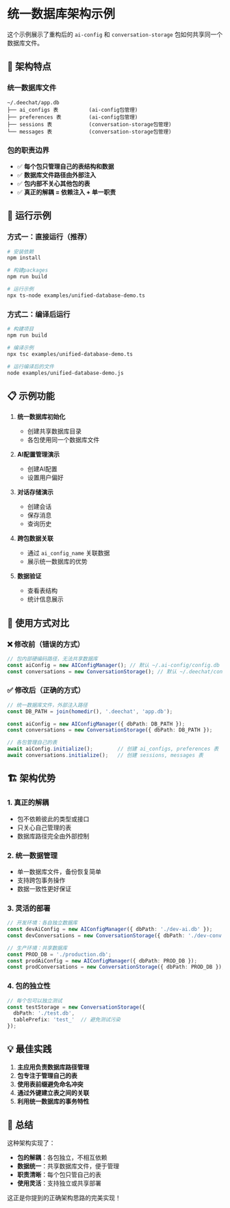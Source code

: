 # 统一数据库架构示例

这个示例展示了重构后的 `ai-config` 和 `conversation-storage` 包如何共享同一个数据库文件。

## 🎯 架构特点

### 统一数据库文件
```
~/.deechat/app.db
├── ai_configs 表          (ai-config包管理)
├── preferences 表         (ai-config包管理) 
├── sessions 表            (conversation-storage包管理)
└── messages 表            (conversation-storage包管理)
```

### 包的职责边界
- ✅ **每个包只管理自己的表结构和数据**
- ✅ **数据库文件路径由外部注入**
- ✅ **包内部不关心其他包的表**
- ✅ **真正的解耦 = 依赖注入 + 单一职责**

## 🚀 运行示例

### 方式一：直接运行（推荐）
```bash
# 安装依赖
npm install

# 构建packages
npm run build

# 运行示例
npx ts-node examples/unified-database-demo.ts
```

### 方式二：编译后运行
```bash
# 构建项目
npm run build

# 编译示例
npx tsc examples/unified-database-demo.ts

# 运行编译后的文件
node examples/unified-database-demo.js
```

## 📋 示例功能

1. **统一数据库初始化**
   - 创建共享数据库目录
   - 各包使用同一个数据库文件

2. **AI配置管理演示**
   - 创建AI配置
   - 设置用户偏好

3. **对话存储演示**
   - 创建会话
   - 保存消息
   - 查询历史

4. **跨包数据关联**
   - 通过 `ai_config_name` 关联数据
   - 展示统一数据库的优势

5. **数据验证**
   - 查看表结构
   - 统计信息展示

## 🔧 使用方式对比

### ❌ 修改前（错误的方式）
```typescript
// 包内部硬编码路径，无法共享数据库
const aiConfig = new AIConfigManager(); // 默认 ~/.ai-config/config.db
const conversations = new ConversationStorage(); // 默认 ~/.deechat/conversations.db
```

### ✅ 修改后（正确的方式）
```typescript
// 统一数据库文件，外部注入路径
const DB_PATH = join(homedir(), '.deechat', 'app.db');

const aiConfig = new AIConfigManager({ dbPath: DB_PATH });
const conversations = new ConversationStorage({ dbPath: DB_PATH });

// 各包管理自己的表
await aiConfig.initialize();        // 创建 ai_configs, preferences 表
await conversations.initialize();   // 创建 sessions, messages 表
```

## 🏗️ 架构优势

### 1. 真正的解耦
- 包不依赖彼此的类型或接口
- 只关心自己管理的表
- 数据库路径完全由外部控制

### 2. 统一数据管理
- 单一数据库文件，备份恢复简单
- 支持跨包事务操作
- 数据一致性更好保证

### 3. 灵活的部署
```typescript
// 开发环境：各自独立数据库
const devAiConfig = new AIConfigManager({ dbPath: './dev-ai.db' });
const devConversations = new ConversationStorage({ dbPath: './dev-conv.db' });

// 生产环境：共享数据库  
const PROD_DB = './production.db';
const prodAiConfig = new AIConfigManager({ dbPath: PROD_DB });
const prodConversations = new ConversationStorage({ dbPath: PROD_DB });
```

### 4. 包的独立性
```typescript
// 每个包可以独立测试
const testStorage = new ConversationStorage({ 
  dbPath: './test.db',
  tablePrefix: 'test_'  // 避免测试污染
});
```

## 💡 最佳实践

1. **主应用负责数据库路径管理**
2. **包专注于管理自己的表**
3. **使用表前缀避免命名冲突**
4. **通过外键建立表之间的关联**
5. **利用统一数据库的事务特性**

## 🎉 总结

这种架构实现了：
- **包的解耦**：各包独立，不相互依赖
- **数据统一**：共享数据库文件，便于管理
- **职责清晰**：每个包只管自己的表
- **使用灵活**：支持独立或共享部署

这正是你提到的正确架构思路的完美实现！